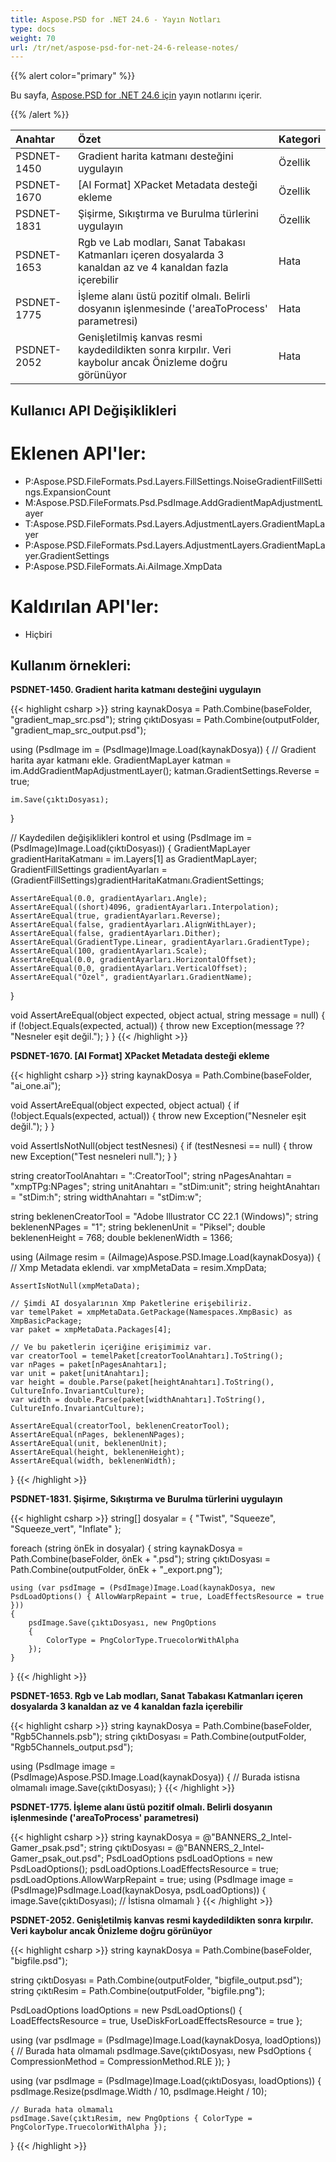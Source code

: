 ```yaml
---
title: Aspose.PSD for .NET 24.6 - Yayın Notları
type: docs
weight: 70
url: /tr/net/aspose-psd-for-net-24-6-release-notes/
---
```


{{% alert color="primary" %}}

Bu sayfa, [Aspose.PSD for .NET 24.6 için](https://www.nuget.org/packages/Aspose.PSD/) yayın notlarını içerir.

{{% /alert %}}

| **Anahtar** | **Özet**                                                                               | **Kategori** |
|:------------|:----------------------------------------------------------------------------------------|:-------------|
| PSDNET-1450 | Gradient harita katmanı desteğini uygulayın                                            | Özellik      |
| PSDNET-1670 | [AI Format] XPacket Metadata desteği ekleme                                                         | Özellik      |
| PSDNET-1831 | Şişirme, Sıkıştırma ve Burulma türlerini uygulayın                                            | Özellik      |
| PSDNET-1653 | Rgb ve Lab modları, Sanat Tabakası Katmanları içeren dosyalarda 3 kanaldan az ve 4 kanaldan fazla içerebilir                 | Hata      |
| PSDNET-1775 | İşleme alanı üstü pozitif olmalı. Belirli dosyanın işlenmesinde ('areaToProcess' parametresi)                                                                               | Hata      |
| PSDNET-2052 | Genişletilmiş kanvas resmi kaydedildikten sonra kırpılır. Veri kaybolur ancak Önizleme doğru görünüyor                                                                               | Hata      |

## **Kullanıcı API Değişiklikleri**
# **Eklenen API'ler:**
- P:Aspose.PSD.FileFormats.Psd.Layers.FillSettings.NoiseGradientFillSettings.ExpansionCount
- M:Aspose.PSD.FileFormats.Psd.PsdImage.AddGradientMapAdjustmentLayer
- T:Aspose.PSD.FileFormats.Psd.Layers.AdjustmentLayers.GradientMapLayer
- P:Aspose.PSD.FileFormats.Psd.Layers.AdjustmentLayers.GradientMapLayer.GradientSettings
- P:Aspose.PSD.FileFormats.Ai.AiImage.XmpData

# **Kaldırılan API'ler:**
- Hiçbiri

## **Kullanım örnekleri:**

**PSDNET-1450. Gradient harita katmanı desteğini uygulayın**

{{< highlight csharp >}}
string kaynakDosya = Path.Combine(baseFolder, "gradient_map_src.psd");
string çıktıDosyası = Path.Combine(outputFolder, "gradient_map_src_output.psd");

using (PsdImage im = (PsdImage)Image.Load(kaynakDosya))
{
    // Gradient harita ayar katmanı ekle.
    GradientMapLayer katman = im.AddGradientMapAdjustmentLayer();
    katman.GradientSettings.Reverse = true;

    im.Save(çıktıDosyası);
}

// Kaydedilen değişiklikleri kontrol et
using (PsdImage im = (PsdImage)Image.Load(çıktıDosyası))
{
    GradientMapLayer gradientHaritaKatmanı = im.Layers[1] as GradientMapLayer;
    GradientFillSettings gradientAyarları = (GradientFillSettings)gradientHaritaKatmanı.GradientSettings;

    AssertAreEqual(0.0, gradientAyarları.Angle);
    AssertAreEqual((short)4096, gradientAyarları.Interpolation);
    AssertAreEqual(true, gradientAyarları.Reverse);
    AssertAreEqual(false, gradientAyarları.AlignWithLayer);
    AssertAreEqual(false, gradientAyarları.Dither);
    AssertAreEqual(GradientType.Linear, gradientAyarları.GradientType);
    AssertAreEqual(100, gradientAyarları.Scale);
    AssertAreEqual(0.0, gradientAyarları.HorizontalOffset);
    AssertAreEqual(0.0, gradientAyarları.VerticalOffset);
    AssertAreEqual("Özel", gradientAyarları.GradientName);
}

void AssertAreEqual(object expected, object actual, string message = null)
{
    if (!object.Equals(expected, actual))
    {
        throw new Exception(message ?? "Nesneler eşit değil.");
    }
}
{{< /highlight >}}

**PSDNET-1670. [AI Format] XPacket Metadata desteği ekleme**

{{< highlight csharp >}}
string kaynakDosya = Path.Combine(baseFolder, "ai_one.ai");

void AssertAreEqual(object expected, object actual)
{
    if (!object.Equals(expected, actual))
    {
        throw new Exception("Nesneler eşit değil.");
    }
}

void AssertIsNotNull(object testNesnesi)
{
    if (testNesnesi == null)
    {
        throw new Exception("Test nesneleri null.");
    }
}

string creatorToolAnahtarı = ":CreatorTool";
string nPagesAnahtarı = "xmpTPg:NPages";
string unitAnahtarı = "stDim:unit";
string heightAnahtarı = "stDim:h";
string widthAnahtarı = "stDim:w";

string beklenenCreatorTool = "Adobe Illustrator CC 22.1 (Windows)";
string beklenenNPages = "1";
string beklenenUnit = "Piksel";
double beklenenHeight = 768;
double beklenenWidth = 1366;

using (AiImage resim = (AiImage)Aspose.PSD.Image.Load(kaynakDosya))
{
    // Xmp Metadata eklendi.
    var xmpMetaData = resim.XmpData;

    AssertIsNotNull(xmpMetaData);

    // Şimdi AI dosyalarının Xmp Paketlerine erişebiliriz.
    var temelPaket = xmpMetaData.GetPackage(Namespaces.XmpBasic) as XmpBasicPackage;
    var paket = xmpMetaData.Packages[4];

    // Ve bu paketlerin içeriğine erişimimiz var.
    var creatorTool = temelPaket[creatorToolAnahtarı].ToString();
    var nPages = paket[nPagesAnahtarı];
    var unit = paket[unitAnahtarı];
    var height = double.Parse(paket[heightAnahtarı].ToString(), CultureInfo.InvariantCulture);
    var width = double.Parse(paket[widthAnahtarı].ToString(), CultureInfo.InvariantCulture);

    AssertAreEqual(creatorTool, beklenenCreatorTool);
    AssertAreEqual(nPages, beklenenNPages);
    AssertAreEqual(unit, beklenenUnit);
    AssertAreEqual(height, beklenenHeight);
    AssertAreEqual(width, beklenenWidth);
}
{{< /highlight >}}

**PSDNET-1831. Şişirme, Sıkıştırma ve Burulma türlerini uygulayın**

{{< highlight csharp >}}
string[] dosyalar = { "Twist", "Squeeze", "Squeeze_vert", "Inflate" };

foreach (string önEk in dosyalar)
{
    string kaynakDosya = Path.Combine(baseFolder, önEk + ".psd");
    string çıktıDosyası = Path.Combine(outputFolder, önEk + "_export.png");

    using (var psdImage = (PsdImage)Image.Load(kaynakDosya, new PsdLoadOptions() { AllowWarpRepaint = true, LoadEffectsResource = true }))
    {
        psdImage.Save(çıktıDosyası, new PngOptions
        {
            ColorType = PngColorType.TruecolorWithAlpha
        });
    }
}
{{< /highlight >}}

**PSDNET-1653. Rgb ve Lab modları, Sanat Tabakası Katmanları içeren dosyalarda 3 kanaldan az ve 4 kanaldan fazla içerebilir**

{{< highlight csharp >}}
string kaynakDosya = Path.Combine(baseFolder, "Rgb5Channels.psb");
string çıktıDosyası = Path.Combine(outputFolder, "Rgb5Channels_output.psd");

using (PsdImage image = (PsdImage)Aspose.PSD.Image.Load(kaynakDosya))
{
    // Burada istisna olmamalı
    image.Save(çıktıDosyası);
}
{{< /highlight >}}

**PSDNET-1775. İşleme alanı üstü pozitif olmalı. Belirli dosyanın işlenmesinde ('areaToProcess' parametresi)**

{{< highlight csharp >}}
string kaynakDosya = @"BANNERS_2_Intel-Gamer_psak.psd";
string çıktıDosyası = @"BANNERS_2_Intel-Gamer_psak_out.psd";
PsdLoadOptions psdLoadOptions = new PsdLoadOptions();
psdLoadOptions.LoadEffectsResource = true;
psdLoadOptions.AllowWarpRepaint = true;
using (PsdImage image = (PsdImage)PsdImage.Load(kaynakDosya, psdLoadOptions))
{
    image.Save(çıktıDosyası);
    // İstisna olmamalı
}
{{< /highlight >}}

**PSDNET-2052. Genişletilmiş kanvas resmi kaydedildikten sonra kırpılır. Veri kaybolur ancak Önizleme doğru görünüyor**

{{< highlight csharp >}}
string kaynakDosya = Path.Combine(baseFolder, "bigfile.psd");

string çıktıDosyası = Path.Combine(outputFolder, "bigfile_output.psd");
string çıktıResim = Path.Combine(outputFolder, "bigfile.png");

PsdLoadOptions loadOptions = new PsdLoadOptions()
{
    LoadEffectsResource = true,
    UseDiskForLoadEffectsResource = true
};

using (var psdImage = (PsdImage)Image.Load(kaynakDosya, loadOptions))
{
    // Burada hata olmamalı
    psdImage.Save(çıktıDosyası, new PsdOptions { CompressionMethod = CompressionMethod.RLE });
}

using (var psdImage = (PsdImage)Image.Load(çıktıDosyası, loadOptions))
{
    psdImage.Resize(psdImage.Width / 10, psdImage.Height / 10);

    // Burada hata olmamalı
    psdImage.Save(çıktıResim, new PngOptions { ColorType = PngColorType.TruecolorWithAlpha });
}
{{< /highlight >}}
